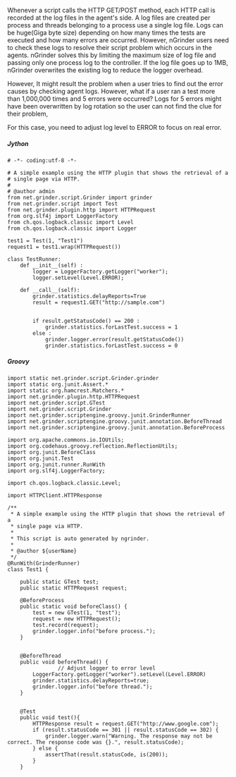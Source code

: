 Whenever a script calls the HTTP GET/POST method, each HTTP call is recorded at the log files in the agent's side. A log files are created per process and threads belonging to a process use a single log file. Logs can be huge(Giga byte size) depending on how many times the tests are executed and how many errors are occurred. However, nGrinder users need to check these logs to resolve their script problem which occurs in the agents. nGrinder solves this by limiting the maximum size of log file and passing only one process log to the controller. If the log file goes up to 1MB, nGrinder overwrites the existing log to reduce the logger overhead.

However, It might result the problem when a user tries to find out the error causes by checking agent logs. However, what if a user ran a test more than 1,000,000 times and 5 errors were occurred? Logs for 5 errors might have been overwritten by log rotation so the user can not find the clue for their problem,

For this case, you need to adjust log level to ERROR to focus on real error.

##### Jython
```
# -*- coding:utf-8 -*-
  
# A simple example using the HTTP plugin that shows the retrieval of a
# single page via HTTP.
#
# @author admin
from net.grinder.script.Grinder import grinder
from net.grinder.script import Test
from net.grinder.plugin.http import HTTPRequest
from org.slf4j import LoggerFactory
from ch.qos.logback.classic import Level
from ch.qos.logback.classic import Logger
  
test1 = Test(1, "Test1")
request1 = test1.wrap(HTTPRequest())
  
class TestRunner:
    def __init__(self) :
        logger = LoggerFactory.getLogger("worker");
        logger.setLevel(Level.ERROR);
         
    def __call__(self):
        grinder.statistics.delayReports=True
        result = request1.GET("http://sample.com")
  
        
        if result.getStatusCode() == 200 :
            grinder.statistics.forLastTest.success = 1
        else :
            grinder.logger.error(result.getStatusCode())
            grinder.statistics.forLastTest.success = 0
```

##### Groovy
```
import static net.grinder.script.Grinder.grinder
import static org.junit.Assert.*
import static org.hamcrest.Matchers.*
import net.grinder.plugin.http.HTTPRequest
import net.grinder.script.GTest
import net.grinder.script.Grinder
import net.grinder.scriptengine.groovy.junit.GrinderRunner
import net.grinder.scriptengine.groovy.junit.annotation.BeforeThread
import net.grinder.scriptengine.groovy.junit.annotation.BeforeProcess
 
import org.apache.commons.io.IOUtils;
import org.codehaus.groovy.reflection.ReflectionUtils;
import org.junit.BeforeClass
import org.junit.Test
import org.junit.runner.RunWith
import org.slf4j.LoggerFactory;
 
import ch.qos.logback.classic.Level;
 
import HTTPClient.HTTPResponse
 
/**
 * A simple example using the HTTP plugin that shows the retrieval of a
 * single page via HTTP.
 *
 * This script is auto generated by ngrinder.
 *
 * @author ${userName}
 */
@RunWith(GrinderRunner)
class Test1 {
 
    public static GTest test;
    public static HTTPRequest request;
 
    @BeforeProcess
    public static void beforeClass() {
        test = new GTest(1, "test");
        request = new HTTPRequest();
        test.record(request);
        grinder.logger.info("before process.");
    }
 
     
    @BeforeThread
    public void beforeThread() {
                // Adjust logger to error level
        LoggerFactory.getLogger("worker").setLevel(Level.ERROR)
        grinder.statistics.delayReports=true;
        grinder.logger.info("before thread.");
    }
     
     
    @Test
    public void test(){
        HTTPResponse result = request.GET("http://www.google.com");
        if (result.statusCode == 301 || result.statusCode == 302) {
            grinder.logger.warn("Warning. The response may not be correct. The response code was {}.", result.statusCode);
        } else {
            assertThat(result.statusCode, is(200));
        }
    }
```